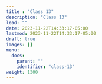 ```yaml
---
title : "Class 13"
description: "Class 13"
lead: ""
date: 2023-11-22T14:33:17-05:00
lastmod: 2023-11-22T14:33:17-05:00
draft: true
images: []
menu:
  docs:
    parent: ""
    identifier: "class-13"
weight: 1300
---
```

